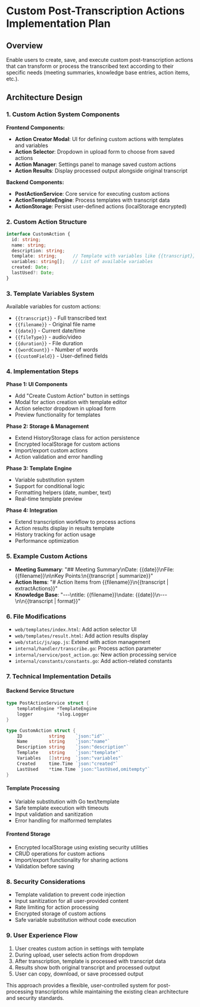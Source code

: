 # Custom Post-Transcription Actions Implementation Plan

## Overview
Enable users to create, save, and execute custom post-transcription actions that can transform or process the transcribed text according to their specific needs (meeting summaries, knowledge base entries, action items, etc.).

## Architecture Design

### 1. Custom Action System Components

**Frontend Components:**
- **Action Creator Modal**: UI for defining custom actions with templates and variables
- **Action Selector**: Dropdown in upload form to choose from saved actions
- **Action Manager**: Settings panel to manage saved custom actions
- **Action Results**: Display processed output alongside original transcript

**Backend Components:**
- **PostActionService**: Core service for executing custom actions
- **ActionTemplateEngine**: Process templates with transcript data
- **ActionStorage**: Persist user-defined actions (localStorage encrypted)

### 2. Custom Action Structure
```typescript
interface CustomAction {
  id: string;
  name: string;
  description: string;
  template: string;      // Template with variables like {{transcript}}, {{filename}}
  variables: string[];   // List of available variables
  created: Date;
  lastUsed?: Date;
}
```

### 3. Template Variables System
Available variables for custom actions:
- `{{transcript}}` - Full transcribed text
- `{{filename}}` - Original file name
- `{{date}}` - Current date/time
- `{{fileType}}` - audio/video
- `{{duration}}` - File duration
- `{{wordCount}}` - Number of words
- `{{customField}}` - User-defined fields

### 4. Implementation Steps

**Phase 1: UI Components**
- Add "Create Custom Action" button in settings
- Modal for action creation with template editor
- Action selector dropdown in upload form
- Preview functionality for templates

**Phase 2: Storage & Management**
- Extend HistoryStorage class for action persistence
- Encrypted localStorage for custom actions
- Import/export custom actions
- Action validation and error handling

**Phase 3: Template Engine**
- Variable substitution system
- Support for conditional logic
- Formatting helpers (date, number, text)
- Real-time template preview

**Phase 4: Integration**
- Extend transcription workflow to process actions
- Action results display in results template
- History tracking for action usage
- Performance optimization

### 5. Example Custom Actions
- **Meeting Summary**: "## Meeting Summary\nDate: {{date}}\nFile: {{filename}}\n\nKey Points:\n{{transcript | summarize}}"
- **Action Items**: "# Action Items from {{filename}}\n{{transcript | extractActions}}"
- **Knowledge Base**: "---\ntitle: {{filename}}\ndate: {{date}}\n---\n\n{{transcript | format}}"

### 6. File Modifications
- `web/templates/index.html`: Add action selector UI
- `web/templates/result.html`: Add action results display
- `web/static/js/app.js`: Extend with action management
- `internal/handler/transcribe.go`: Process action parameter
- `internal/service/post_action.go`: New action processing service
- `internal/constants/constants.go`: Add action-related constants

### 7. Technical Implementation Details

#### Backend Service Structure
```go
type PostActionService struct {
    templateEngine *TemplateEngine
    logger         *slog.Logger
}

type CustomAction struct {
    ID          string    `json:"id"`
    Name        string    `json:"name"`
    Description string    `json:"description"`
    Template    string    `json:"template"`
    Variables   []string  `json:"variables"`
    Created     time.Time `json:"created"`
    LastUsed    *time.Time `json:"lastUsed,omitempty"`
}
```

#### Template Processing
- Variable substitution with Go text/template
- Safe template execution with timeouts
- Input validation and sanitization
- Error handling for malformed templates

#### Frontend Storage
- Encrypted localStorage using existing security utilities
- CRUD operations for custom actions
- Import/export functionality for sharing actions
- Validation before saving

### 8. Security Considerations
- Template validation to prevent code injection
- Input sanitization for all user-provided content
- Rate limiting for action processing
- Encrypted storage of custom actions
- Safe variable substitution without code execution

### 9. User Experience Flow
1. User creates custom action in settings with template
2. During upload, user selects action from dropdown
3. After transcription, template is processed with transcript data
4. Results show both original transcript and processed output
5. User can copy, download, or save processed output

This approach provides a flexible, user-controlled system for post-processing transcriptions while maintaining the existing clean architecture and security standards.